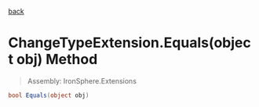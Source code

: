 ﻿

[back](/IronSphere.Extensions/types/ChangeTypeExtension)

# ChangeTypeExtension.Equals(object obj) Method

> Assembly: IronSphere.Extensions

```csharp
bool Equals(object obj)
```



 